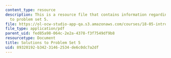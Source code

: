 ```yaml
---
content_type: resource
description: This is a resource file that contains information regarding solutions
  to problem set 5.
file: https://ol-ocw-studio-app-qa.s3.amazonaws.com/courses/18-05-introduction-to-probability-and-statistics-spring-2014/89320192b34231462534de6c0dc7a2df_MIT18_05S14_ps5_solutions.pdf
file_type: application/pdf
parent_uid: fed85a98-064c-2e2a-4378-f3f7549df9b8
resourcetype: Document
title: Solutions to Problem Set 5
uid: 89320192-b342-3146-2534-de6c0dc7a2df
---
```

